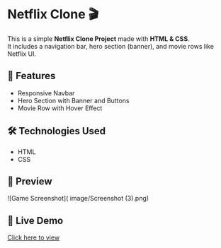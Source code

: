 # Netflix Clone 🎬

This is a simple **Netflix Clone Project** made with **HTML & CSS**.  
It includes a navigation bar, hero section (banner), and movie rows like Netflix UI.

## 🚀 Features
- Responsive Navbar  
- Hero Section with Banner and Buttons  
- Movie Row with Hover Effect  

## 🛠️ Technologies Used
- HTML  
- CSS  

## 📸 Preview
![Game Screenshot]( image/Screenshot (3).png)

## 🔗 Live Demo
[Click here to view](https://himanshugupta278.github.io/Netflix/)
